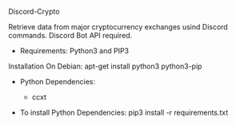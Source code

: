 Discord-Crypto

Retrieve data from major cryptocurrency exchanges usind Discord commands.
Discord Bot API required.

- Requirements: Python3 and PIP3

Installation On Debian:
apt-get install python3 python3-pip

- Python Dependencies:
	- ccxt

- To install Python Dependencies:
pip3 install -r requirements.txt


